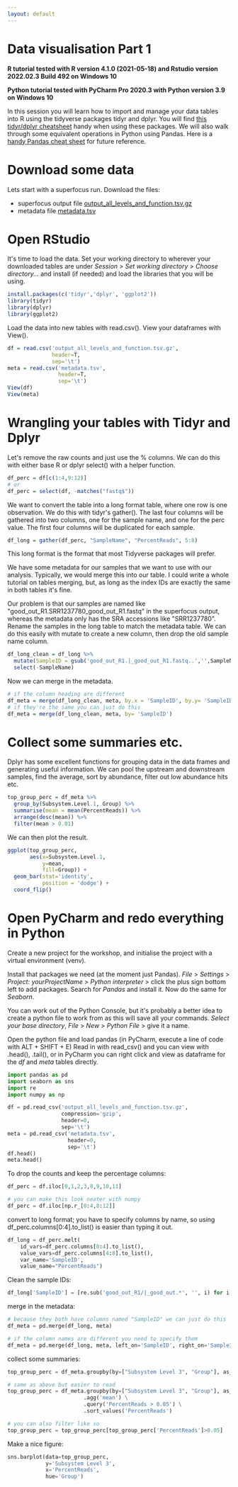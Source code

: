 ```yaml
---
layout: default
---
```


# Data visualisation Part 1

__R tutorial tested with R version 4.1.0 (2021-05-18) and Rstudio version 2022.02.3 Build 492 on Windows 10__

__Python tutorial tested with PyCharm Pro 2020.3 with Python version 3.9 on Windows 10__

In this session you will learn how to import and manage your data tables into R using the tidyverse packages tidyr and dplyr.
You will find [this tidyr/dplyr cheatsheet](https://www.rstudio.com/wp-content/uploads/2015/02/data-wrangling-cheatsheet.pdf) handy when using these packages.
We will also walk through some equivalent operations in Python using Pandas.
Here is a [handy Pandas cheat sheet](https://pandas.pydata.org/Pandas_Cheat_Sheet.pdf) for future reference.

# Download some data

Lets start with a superfocus run.
Download the files:
- superfocus output file [output_all_levels_and_function.tsv.gz](/files/output_all_levels_and_function.tsv.gz)
- metadata file [metadata.tsv](/files/metadata.tsv)

# Open RStudio

It's time to load the data.
Set your working directory to wherever your downloaded tables are under _Session_ > _Set working directory_ > _Choose directory..._
and install (if needed) and load the libraries that you will be using.

```r
install.packages(c('tidyr','dplyr', 'ggplot2'))
library(tidyr)
library(dplyr)
library(ggplot2)
```

Load the data into new tables with read.csv().
View your dataframes with View().

```r
df = read.csv('output_all_levels_and_function.tsv.gz',
              header=T,
              sep='\t')
meta = read.csv('metadata.tsv',
                header=T,
                sep='\t')
View(df)
View(meta)
```

# Wrangling your tables with Tidyr and Dplyr

Let's remove the raw counts and just use the % columns.
We can do this with either base R or dplyr select() with a helper function.

```r
df_perc = df[c(1:4,9:12)]
# or
df_perc = select(df, -matches("fastq$"))
```

We want to convert the table into a long format table, where one row is one observation.
We do this with tidyr's gather().
The last four columns will be gathered into two columns, one for the sample name, and one for the perc value.
The first four columns will be duplicated for each sample.

```r
df_long = gather(df_perc, "SampleName", "PercentReads", 5:8)
```

This long format is the format that most Tidyverse packages will prefer.

We have some metadata for our samples that we want to use with our analysis.
Typically, we would merge this into our table.
I could write a whole tutorial on tables merging, but, 
as long as the index IDs are exactly the same in both tables it's fine.

Our problem is that our samples are named like "good_out_R1.SRR1237780_good_out_R1.fastq" in the superfocus output,
whereas the metadata only has the SRA accessions like "SRR1237780".
Rename the samples in the long table to match the metadata table.
We can do this easily with mutate to create a new column, then drop the old sample name column.

```r
df_long_clean = df_long %>% 
  mutate(SampleID = gsub('good_out_R1.|_good_out_R1.fastq..','',SampleName)) %>% 
  select(-SampleName)
```

Now we can merge in the metadata.

```r
# if the column heading are different
df_meta = merge(df_long_clean, meta, by.x = 'SampleID', by.y= 'SampleID')
# if they're the same you can just do this
df_meta = merge(df_long_clean, meta, by= 'SampleID')
```

# Collect some summaries etc.

Dplyr has some excellent functions for grouping data in the data frames and generating useful information.
We can pool the upstream and downstream samples, find the average, sort by abundance, filter out low abundance hits etc.

```r
top_group_perc = df_meta %>%
  group_by(Subsystem.Level.1, Group) %>% 
  summarise(mean = mean(PercentReads)) %>%
  arrange(desc(mean)) %>%
  filter(mean > 0.01)
```

We can then plot the result.

```r
ggplot(top_group_perc,
       aes(x=Subsystem.Level.1,
           y=mean,
           fill=Group)) +
  geom_bar(stat='identity', 
           position = 'dodge') +
  coord_flip()
```

# Open PyCharm and redo everything in Python

Create a new project for the workshop, and initialise the project with a virtual environment (venv).

Install that packages we need (at the moment just Pandas).
_File_ > _Settings_ > _Project: yourProjectName_ > _Python interpreter_ > click the plus sign bottom left to add packages.
Search for _Pandas_ and install it.
Now do the same for _Seaborn_.

You can work out of the Python Console, 
but it's probably a better idea to create a python file to work from as this will save all your commands.
_Select your base directory_, _File_ > _New_ > _Python File_ > give it a name.

Open the python file and load pandas (in PyCharm, execute a line of code with ALT + SHIFT + E)
Read in with read_csv() and you can view with .head(), .tail(), 
or in PyCharm you can right click and view as dataframe for the _df_ and _meta_ tables directly.

```python
import pandas as pd
import seaborn as sns
import re
import numpy as np

df = pd.read_csv('output_all_levels_and_function.tsv.gz',
                 compression='gzip',
                 header=0,
                 sep='\t')
meta = pd.read_csv('metadata.tsv',
                   header=0,
                   sep='\t')
df.head()
meta.head()
```

To drop the counts and keep the percentage columns:

```python
df_perc = df.iloc[0,1,2,3,8,9,10,11]

# you can make this look neater with numpy
df_perc = df.iloc[np.r_[0:4,8:12]]
```

convert to long format; you have to specify columns by name, 
so using df_perc.columns[0:4].to_list() is easier than typing it out.

```python
df_long = df_perc.melt(
    id_vars=df_perc.columns[0:4].to_list(),
    value_vars=df_perc.columns[4:8].to_list(), 
    var_name='SampleID', 
    value_name="PercentReads")
```

Clean the sample IDs:

```python
df_long['SampleID'] = [re.sub('good_out_R1/|_good_out.*', '', i) for i in df_long['SampleID']]
```

merge in the metadata:

```python
# because they both have columns named "SampleID" we can just do this
df_meta = pd.merge(df_long, meta)

# if the column names are different you need to specify them
df_meta = pd.merge(df_long, meta, left_on='SampleID', right_on='SampleID')
```

collect some summaries:

```python
top_group_perc = df_meta.groupby(by=["Subsystem Level 3", "Group"], as_index=False).agg('mean').query('PercentReads > 0.05').sort_values('PercentReads')

# same as above but easier to read
top_group_perc = df_meta.groupby(by=["Subsystem Level 3", "Group"], as_index=False) \
                        .agg('mean') \
                        .query('PercentReads > 0.05') \
                        .sort_values('PercentReads')

# you can also filter like so
top_group_perc = top_group_perc[top_group_perc['PercentReads']>0.05]
```

Make a nice figure:

```python
sns.barplot(data=top_group_perc, 
            y='Subsystem Level 3', 
            x='PercentReads', 
            hue='Group')
```

